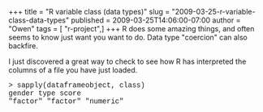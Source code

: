 +++
title = "R variable class (data types)"
slug = "2009-03-25-r-variable-class-data-types"
published = 2009-03-25T14:06:00-07:00
author = "Owen"
tags = [ "r-project",]
+++
R does some amazing things, and often seems to know just want you want
to do. Data type "coercion" can also backfire.  
  
I just discovered a great way to check to see how R has interpreted the
columns of a file you have just loaded.  
  
<span style="font-family: courier new;">&gt; sapply(dataframeobject,
class)</span>  
<span style="font-family: courier new;"> gender type score</span>  
<span style="font-family: courier new;">"factor" "factor"
"numeric"</span>
